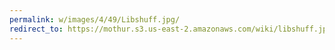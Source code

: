 ```yaml
---
permalink: w/images/4/49/Libshuff.jpg/
redirect_to: https://mothur.s3.us-east-2.amazonaws.com/wiki/libshuff.jpg
---
```



